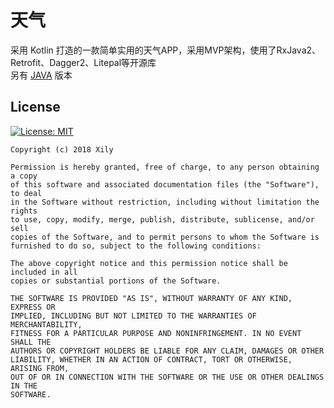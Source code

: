 # 天气
采用 Kotlin 打造的一款简单实用的天气APP，采用MVP架构，使用了RxJava2、Retrofit、Dagger2、Litepal等开源库<br/>
另有 [JAVA](https://github.com/Xily9/weather) 版本
## License

[![License: MIT](https://img.shields.io/badge/License-MIT-yellow.svg)](https://opensource.org/licenses/MIT)

```
Copyright (c) 2018 Xily

Permission is hereby granted, free of charge, to any person obtaining a copy
of this software and associated documentation files (the "Software"), to deal
in the Software without restriction, including without limitation the rights
to use, copy, modify, merge, publish, distribute, sublicense, and/or sell
copies of the Software, and to permit persons to whom the Software is
furnished to do so, subject to the following conditions:

The above copyright notice and this permission notice shall be included in all
copies or substantial portions of the Software.

THE SOFTWARE IS PROVIDED "AS IS", WITHOUT WARRANTY OF ANY KIND, EXPRESS OR
IMPLIED, INCLUDING BUT NOT LIMITED TO THE WARRANTIES OF MERCHANTABILITY,
FITNESS FOR A PARTICULAR PURPOSE AND NONINFRINGEMENT. IN NO EVENT SHALL THE
AUTHORS OR COPYRIGHT HOLDERS BE LIABLE FOR ANY CLAIM, DAMAGES OR OTHER
LIABILITY, WHETHER IN AN ACTION OF CONTRACT, TORT OR OTHERWISE, ARISING FROM,
OUT OF OR IN CONNECTION WITH THE SOFTWARE OR THE USE OR OTHER DEALINGS IN THE
SOFTWARE.
```